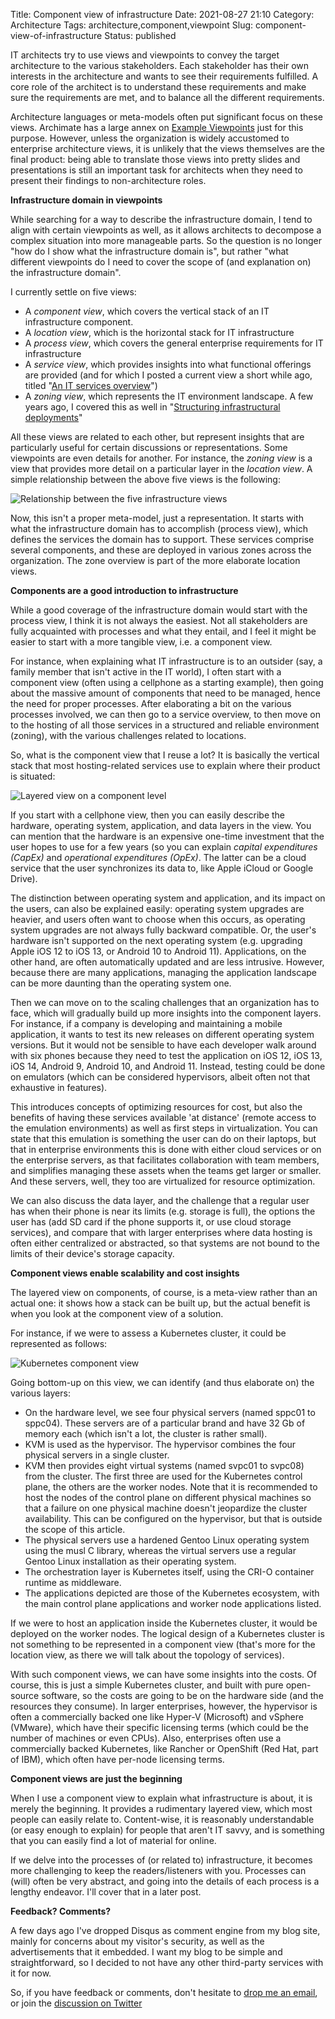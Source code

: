 Title: Component view of infrastructure
Date: 2021-08-27 21:10
Category: Architecture
Tags: architecture,component,viewpoint
Slug: component-view-of-infrastructure
Status: published

IT architects try to use views and viewpoints to convey the target architecture
to the various stakeholders. Each stakeholder has their own interests in the
architecture and wants to see their requirements fulfilled. A core
role of the architect is to understand these requirements and make sure the
requirements are met, and to balance all the different requirements.

Architecture languages or meta-models often put significant focus on these
views. Archimate has a large annex on [Example
Viewpoints](https://pubs.opengroup.org/architecture/archimate3-doc/apdxc.html#_Toc10045495)
just for this purpose. However, unless the organization is widely accustomed to
enterprise architecture views, it is unlikely that the views themselves are the
final product: being able to translate those views into pretty slides and
presentations is still an important task for architects when they need to
present their findings to non-architecture roles.

**Infrastructure domain in viewpoints**

While searching for a way to describe the infrastructure domain,
I tend to align with certain viewpoints as well, as it allows architects
to decompose a complex situation into more manageable parts. So the question
is no longer "how do I show what the infrastructure domain is", but rather
"what different viewpoints do I need to cover the scope of (and
explanation on) the infrastructure domain".

I currently settle on five views:

* A *component view*, which covers the vertical stack of an IT infrastructure
  component.
* A *location view*, which is the horizontal stack for IT infrastructure
* A *process view*, which covers the general enterprise requirements for IT
  infrastructure
* A *service view*, which provides insights into what functional offerings are
  provided (and for which I posted a current view a short while ago, titled "[An
  IT services overview]({filename}/2021/06/an-it-services-overview.md)")
* A *zoning view*, which represents the IT environment landscape. A few years
  ago, I covered this as well in "[Structuring infrastructural
  deployments]({filename}/2017/06/structuring-infrastructural-deployments.md)"

All these views are related to each other, but represent insights that are
particularly useful for certain discussions or representations. Some viewpoints
are even details for another. For instance, the *zoning view* is a view that
provides more detail on a particular layer in the *location view*. A simple
relationship between the above five views is the following:

![Relationship between the five infrastructure views]({static}/images/202108/five-infra-views.png)

Now, this isn't a proper meta-model, just a representation. It starts
with what the infrastructure domain has to accomplish (process view),
which defines the services the domain has to support. These services
comprise several components, and these are deployed in various
zones across the organization. The zone overview is part of the more
elaborate location views.

**Components are a good introduction to infrastructure**

While a good coverage of the infrastructure domain would start with the
process view, I think it is not always the easiest. Not all stakeholders
are fully acquainted with processes and what they entail, and I feel it
might be easier to start with a more tangible view, i.e. a component
view.

For instance, when explaining what IT infrastructure is to an outsider
(say, a family member that isn't active in the IT world), I often start with
a component view (often using a cellphone as a starting example), then going
about the massive amount of components that need to be managed, hence the need
for proper processes. After elaborating a bit on the various processes involved,
we can then go to a service overview, to then move on to the hosting of all
those services in a structured and reliable environment (zoning), with the
various challenges related to locations.

So, what is the component view that I reuse a lot? It is basically
the vertical stack that most hosting-related services use to explain where
their product is situated:

![Layered view on a component level]({static}/images/202108/component-view.png)

If you start with a cellphone view, then you can easily describe the hardware,
operating system, application, and data layers in the view. You can mention that
the hardware is an expensive one-time investment that the user hopes to use for
a few years (so you can explain *capital expenditures (CapEx)* and *operational
expenditures (OpEx)*. The latter can be a cloud service that the
user synchronizes its data to, like Apple iCloud or Google Drive).

The distinction between operating system and application, and its impact on
the users, can also be explained easily: operating system upgrades are
heavier, and users often want to choose when this occurs, as operating system
upgrades are not always fully backward compatible. Or, the user's hardware isn't
supported on the next operating system (e.g. upgrading Apple iOS 12 to iOS 13,
or Android 10 to Android 11). Applications, on the other hand, are often
automatically updated and are less intrusive. However, because there are
many applications, managing the application landscape can be more daunting than
the operating system one.

Then we can move on to the scaling challenges that an organization has to
face, which will gradually build up more insights into the component layers. For
instance, if a company is developing and maintaining a mobile application, it
wants to test its new releases on different operating system
versions.  But it would not be sensible to have each developer walk around with
six phones because they need to test the application on iOS 12, iOS 13, iOS 14,
Android 9, Android 10, and Android 11. Instead, testing could be done on
emulators (which can be considered hypervisors, albeit often not that exhaustive
in features).

This introduces concepts of optimizing resources for cost, but also the
benefits of having these services available 'at distance' (remote access
to the emulation environments) as well as first steps in virtualization.
You can state that this emulation is something the user can do on their
laptops, but that in enterprise environments this is done with either
cloud services or on the enterprise servers, as that facilitates collaboration
with team members, and simplifies managing these assets when the teams get
larger or smaller. And these servers, well, they too are virtualized for
resource optimization.

We can also discuss the data layer, and the challenge that a regular user
has when their phone is near its limits (e.g. storage is full), the options the
user has (add SD card if the phone supports it, or use cloud storage services),
and compare that with larger enterprises where data hosting is often either
centralized or abstracted, so that systems are not bound to the limits of their
device's storage capacity.

**Component views enable scalability and cost insights**

The layered view on components, of course, is a meta-view rather than an actual
one: it shows how a stack can be built up, but the actual benefit is when
you look at the component view of a solution.

For instance, if we were to assess a Kubernetes cluster, it could be represented
as follows:

![Kubernetes component view]({static}/images/202108/k8s-component-view.png)

Going bottom-up on this view, we can identify (and thus elaborate on) the
various layers:

* On the hardware level, we see four physical servers (named sppc01 to sppc04).
  These servers are of a particular brand and have 32 Gb of memory each (which
  isn't a lot, the cluster is rather small).
* KVM is used as the hypervisor. The hypervisor combines the four physical
  servers in a single cluster.
* KVM then provides eight virtual systems (named svpc01 to svpc08) from the
  cluster. The first three are used for the Kubernetes control plane, the others
  are the worker nodes. Note that it is recommended to host the nodes of the
  control plane on different physical machines so that a failure on one physical
  machine doesn't jeopardize the cluster availability. This can be configured on
  the hypervisor, but that is outside the scope of this article.
* The physical servers use a hardened Gentoo Linux operating system using the
  musl C library, whereas the virtual servers use a regular Gentoo Linux
  installation as their operating system.
* The orchestration layer is Kubernetes itself, using the CRI-O container
  runtime as middleware.
* The applications depicted are those of the Kubernetes ecosystem, with the main
  control plane applications and worker node applications listed.

If we were to host an application inside the Kubernetes cluster, it would
be deployed on the worker nodes. The logical design of a Kubernetes cluster
is not something to be represented in a component view (that's more for
the location view, as there we will talk about the topology of services).

With such component views, we can have some insights into the costs. Of course,
this is just a simple Kubernetes cluster, and built with pure open-source
software, so the costs are going to be on the hardware side (and the resources
they consume). In larger enterprises, however, the hypervisor is often a
commercially backed one like Hyper-V (Microsoft) and vSphere (VMware), which
have their specific licensing terms (which could be the number of machines or
even CPUs).  Also, enterprises often use a commercially backed Kubernetes, like
Rancher or OpenShift (Red Hat, part of IBM), which often have per-node licensing
terms.

**Component views are just the beginning**

When I use a component view to explain what infrastructure is about,
it is merely the beginning. It provides a rudimentary layered view, which most
people can easily relate to. Content-wise, it is reasonably understandable (or
easy enough to explain) for people that aren't IT savvy, and is something that
you can easily find a lot of material for online.

If we delve into the processes of (or related to) infrastructure, it becomes
more challenging to keep the readers/listeners with you. Processes can (will)
often be very abstract, and going into the details of each process is a lengthy
endeavor. I'll cover that in a later post.

**Feedback? Comments?**

A few days ago I've dropped Disqus as comment engine from my blog site, mainly
for concerns about my visitor's security, as well as the advertisements that it
embedded. I want my blog to be simple and straightforward, so I decided to not
have any other third-party services with it for now.

So, if you have feedback or comments, don't hesitate to [drop me an
email](mailto:sven.vermeulen@siphos.be), or join the [discussion on
Twitter](https://twitter.com/infrainsight/status/1431332634370711552)

<!-- PELICAN_END_SUMMARY -->
